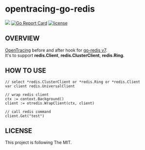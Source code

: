# opentracing-go-redis

<p align="left">
<a href="https://hits.seeyoufarm.com"/><img src="https://hits.seeyoufarm.com/api/count/incr/badge.svg?url=https%3A%2F%2Fgithub.com%2Fgjbae1212%2Fopentracing-go-redis"/></a>
<a href="https://goreportcard.com/report/github.com/gjbae1212/opentracing-go-redis"><img src="https://goreportcard.com/badge/github.com/gjbae1212/opentracing-go-redis" alt="Go Report Card" /></a> 
<a href="/LICENSE"><img src="https://img.shields.io/badge/license-MIT-GREEN.svg" alt="license" /></a>
</p>

## OVERVIEW
[OpenTracing](http://opentracing.io/) before and after hook for [go-redis v7](https://github.com/go-redis/redis).  
It's to support **redis.Client**, **redis.ClusterClient**, **redis.Ring**.

## HOW TO USE
```
// select *redis.ClusterClient or *redis.Ring or *redis.Client  
var client redis.UniversalClient

// wrap redis client
ctx := context.Background()
client := otredis.WrapClient(ctx, client)

// call redis command
client.Get("test")
```

## LICENSE
This project is following The MIT.

